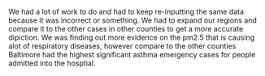  We had a lot of work to do and had to keep re-inputting the same data because it was incorrect or something. We had to expand our regions and compare it to the other cases in other counties to get a more accurate dipiction. We was finding out more evidence on the pm2.5 that is causing alot of respiratory diseases, however compare to the other counties Baltimore had the highest significant asthma emergency cases for people admitted into the hosptial.

